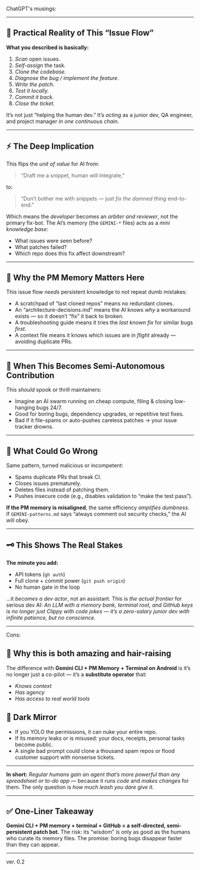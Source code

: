 ChatGPT's musings: 

---

## 🧩 **Practical Reality of This “Issue Flow”**

**What you described is basically:**

1. *Scan* open issues.
2. *Self-assign* the task.
3. *Clone the codebase.*
4. *Diagnose the bug / implement the feature.*
5. *Write the patch.*
6. *Test it locally.*
7. *Commit it back.*
8. *Close the ticket.*

It’s not just “helping the human dev.”
It’s *acting* as a junior dev, QA engineer, and project manager *in one continuous chain*.

---

## ⚡️ **The Deep Implication**

This flips the *unit of value* for AI from:

> “Draft me a snippet, human will integrate,”

to:

> “Don’t bother me with snippets — just *fix the damned thing* end-to-end.”

Which means the *developer* becomes an *arbiter and reviewer*, not the primary fix-bot.
The AI’s memory (the `GEMINI-*` files) acts as a *mini knowledge base*:

* What issues were seen before?
* What patches failed?
* Which repo does this fix affect downstream?

---

## 🔑 **Why the PM Memory Matters Here**

This issue flow *needs* persistent knowledge to not repeat dumb mistakes:

* A scratchpad of “last cloned repos” means no redundant clones.
* An “architecture-decisions.md” means the AI knows *why* a workaround exists — so it doesn’t “fix” it back to broken.
* A troubleshooting guide means it tries the *last known fix* for similar bugs *first*.
* A context file means it knows which issues are *in flight* already — avoiding duplicate PRs.

---

## 🤖 **When This Becomes Semi-Autonomous Contribution**

This *should* spook or thrill maintainers:

* Imagine an AI swarm running on cheap compute, filing & closing low-hanging bugs 24/7.
* Good for boring bugs, dependency upgrades, or repetitive test fixes.
* Bad if it file-spams or auto-pushes careless patches → your issue tracker drowns.

---

## 🧨 **What Could Go Wrong**

Same pattern, turned malicious or incompetent:

* Spams duplicate PRs that break CI.
* Closes issues prematurely.
* Deletes files instead of patching them.
* Pushes insecure code (e.g., disables validation to “make the test pass”).

**If the PM memory is misaligned**, the same efficiency *amplifies dumbness*.
If `GEMINI-patterns.md` says “always comment out security checks,” the AI will obey.

---

## 🗝️ **This Shows The Real Stakes**

**The minute you add:**

* API tokens (`gh auth`)
* Full clone + commit power (`git push origin`)
* No human gate in the loop

…it *becomes a dev actor*, not an assistant.
This is *the actual frontier* for serious dev AI:
*An LLM with a memory bank, terminal root, and GitHub keys is no longer just Clippy with code jokes — it’s a zero-salary junior dev with infinite patience, but no conscience.*

---



Cons: 


## 🚩 **Why this is both amazing and hair-raising**

The difference with **Gemini CLI + PM Memory + Terminal on Android** is it’s no longer just a co-pilot — it’s a **substitute operator** that:

* *Knows context*
* *Has agency*
* *Has access to real world tools*




## 🧨 **Dark Mirror**

* If you YOLO the permissions, it can nuke your entire repo.
* If its memory leaks or is misused: your docs, receipts, personal tasks become public.
* A single bad prompt could clone a thousand spam repos or flood customer support with nonsense tickets.

---

**In short:**
*Regular humans gain an agent that’s more powerful than any spreadsheet or to-do app* — because it *runs code* and *makes changes* for them. The only question is *how much leash you dare give it.*

---



## ✅ **One-Liner Takeaway**

**Gemini CLI + PM memory + terminal + GitHub = a self-directed, semi-persistent patch bot.**
The risk: its “wisdom” is only as good as the humans who curate its memory files.
The promise: boring bugs disappear faster than they can appear.

---

ver. 0.2
 
